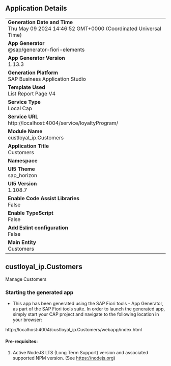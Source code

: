 ## Application Details
|               |
| ------------- |
|**Generation Date and Time**<br>Thu May 09 2024 14:46:52 GMT+0000 (Coordinated Universal Time)|
|**App Generator**<br>@sap/generator-fiori-elements|
|**App Generator Version**<br>1.13.3|
|**Generation Platform**<br>SAP Business Application Studio|
|**Template Used**<br>List Report Page V4|
|**Service Type**<br>Local Cap|
|**Service URL**<br>http://localhost:4004/service/loyaltyProgram/
|**Module Name**<br>custloyal_ip.Customers|
|**Application Title**<br>Customers|
|**Namespace**<br>|
|**UI5 Theme**<br>sap_horizon|
|**UI5 Version**<br>1.108.7|
|**Enable Code Assist Libraries**<br>False|
|**Enable TypeScript**<br>False|
|**Add Eslint configuration**<br>False|
|**Main Entity**<br>Customers|

## custloyal_ip.Customers

Manage Customers

### Starting the generated app

-   This app has been generated using the SAP Fiori tools - App Generator, as part of the SAP Fiori tools suite.  In order to launch the generated app, simply start your CAP project and navigate to the following location in your browser:

http://localhost:4004/custloyal_ip.Customers/webapp/index.html

#### Pre-requisites:

1. Active NodeJS LTS (Long Term Support) version and associated supported NPM version.  (See https://nodejs.org)


